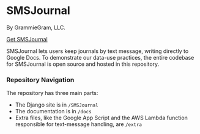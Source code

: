 # SMSJournal
By GrammieGram, LLC.

[Get SMSJournal](https://smsjournal.xyz)

SMSJournal lets users keep journals by text message, writing directly to Google Docs. To demonstrate our data-use practices, the entire codebase for SMSJournal is open source and hosted in this repository.

### Repository Navigation

The repository has three main parts:
* The Django site is in `/SMSJournal`
* The documentation is in `/docs`
* Extra files, like the Google App Script and the AWS Lambda function responsible for text-message handling, are `/extra`

